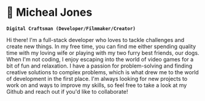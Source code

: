 # 🪬 Micheal Jones

**`Digital Craftsman (Developer/Filmmaker/Creator)`**

Hi there! I'm a full-stack developer who loves to tackle challenges and create new things. In my free time, you can find me either spending quality time with my loving wife or playing with my two furry best friends, our dogs. When I'm not coding, I enjoy escaping into the world of video games for a bit of fun and relaxation. I have a passion for problem-solving and finding creative solutions to complex problems, which is what drew me to the world of development in the first place. I'm always looking for new projects to work on and ways to improve my skills, so feel free to take a look at my Github and reach out if you'd like to collaborate!

